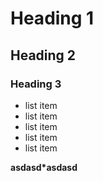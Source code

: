# Heading 1
## Heading 2
### Heading 3

- list item
- list item
- list item
- list item
- list item


**asdasd*asdasd**
